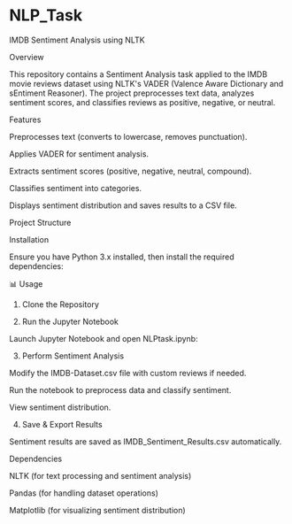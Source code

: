 # NLP_Task
IMDB Sentiment Analysis using NLTK

Overview

This repository contains a Sentiment Analysis task applied to the IMDB movie reviews dataset using NLTK's VADER (Valence Aware Dictionary and sEntiment Reasoner). The project preprocesses text data, analyzes sentiment scores, and classifies reviews as positive, negative, or neutral.

Features

Preprocesses text (converts to lowercase, removes punctuation).

Applies VADER for sentiment analysis.

Extracts sentiment scores (positive, negative, neutral, compound).

Classifies sentiment into categories.

Displays sentiment distribution and saves results to a CSV file.

Project Structure

Installation

Ensure you have Python 3.x installed, then install the required dependencies:

📊 Usage

1) Clone the Repository

2) Run the Jupyter Notebook

Launch Jupyter Notebook and open NLPtask.ipynb:

3) Perform Sentiment Analysis

Modify the IMDB-Dataset.csv file with custom reviews if needed.

Run the notebook to preprocess data and classify sentiment.

View sentiment distribution.

4) Save & Export Results

Sentiment results are saved as IMDB_Sentiment_Results.csv automatically.

Dependencies

NLTK (for text processing and sentiment analysis)

Pandas (for handling dataset operations)

Matplotlib (for visualizing sentiment distribution)
